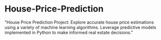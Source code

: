 # House-Price-Prediction
"House Price Prediction Project: Explore accurate house price estimations using a variety of machine learning algorithms. Leverage predictive models implemented in Python to make informed real estate decisions."
